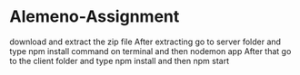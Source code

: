 # Alemeno-Assignment
download and extract the zip file
After extracting go to server folder and type npm install command on terminal and then nodemon app
After that go to the client folder and type npm install and then npm start
